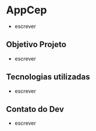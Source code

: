 # AppCep
- escrever
## Objetivo Projeto
- escrever
## Tecnologias utilizadas
- escrever
## Contato do Dev
- escrever